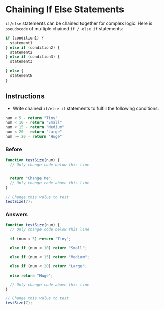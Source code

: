 # Chaining If Else Statements

`if/else` statements can be chained together for complex logic.
Here is `pseudocode` of multiple chained `if / else if` statements:

```javascript
if (condition1) {
  statement1
} else if (condition2) {
  statement2
} else if (condition3) {
  statement3
. . .
} else {
  statementN
}
```

## Instructions
 - Write chained `if/else if` statements to fulfill the following conditions:

```javascript
num < 5 - return "Tiny"
num < 10 - return "Small"
num < 15 - return "Medium"
num < 20 - return "Large"
num >= 20 - return "Huge"
```

### Before

```javascript
function testSize(num) {
  // Only change code below this line


  return "Change Me";
  // Only change code above this line
}

// Change this value to test
testSize(7);
```

### Answers

```javascript
function testSize(num) {
  // Only change code below this line

  if (num < 5) return "Tiny";

  else if (num < 10) return "Small";

  else if (num < 15) return "Medium";

  else if (num < 20) return "Large";

  else return "Huge";

  // Only change code above this line
}

// Change this value to test
testSize(7);
```
